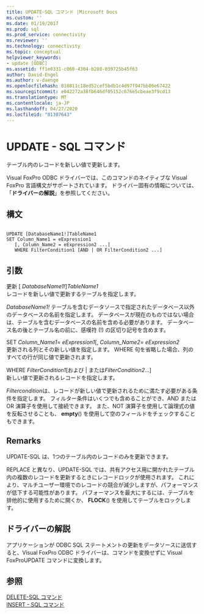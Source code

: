 ```yaml
---
title: UPDATE-SQL コマンド |Microsoft Docs
ms.custom: ''
ms.date: 01/19/2017
ms.prod: sql
ms.prod_service: connectivity
ms.reviewer: ''
ms.technology: connectivity
ms.topic: conceptual
helpviewer_keywords:
- update [ODBC]
ms.assetid: ff1e0331-c060-4304-b280-039725b45f63
author: David-Engel
ms.author: v-daenge
ms.openlocfilehash: 818811c18ed52cef5bdb1c4d97f947bb86e67422
ms.sourcegitcommit: e042272a38fb646df05152c676e5cbeae3f9cd13
ms.translationtype: MT
ms.contentlocale: ja-JP
ms.lasthandoff: 04/27/2020
ms.locfileid: "81307643"
---
```

# <a name="update---sql-command"></a>UPDATE - SQL コマンド
テーブル内のレコードを新しい値で更新します。  
  
 Visual FoxPro ODBC ドライバーでは、このコマンドのネイティブな Visual FoxPro 言語構文がサポートされています。 ドライバー固有の情報については、「**ドライバーの解説**」を参照してください。  
  
## <a name="syntax"></a>構文  
  
```  
  
UPDATE [DatabaseName1!]TableName1  
SET Column_Name1 = eExpression1  
   [, Column_Name2 = eExpression2 ...]  
   WHERE FilterCondition1 [AND | OR FilterCondition2 ...]  
```  
  
## <a name="arguments"></a>引数  
 更新 [ *DatabaseName1!*]*TableName1*  
 レコードを新しい値で更新するテーブルを指定します。  
  
 *DatabaseName1!* テーブルを含むデータソースで指定されたデータベース以外のデータベースの名前を指定します。 データベースが現在のものではない場合は、テーブルを含むデータベースの名前を含める必要があります。 データベース名の後とテーブル名の前に、感嘆符 (!) の区切り記号を含めます。  
  
 SET *Column_Name1*= *eExpression1*[, *Column_Name2*= *eExpression2*  
 更新される列とその新しい値を指定します。 WHERE 句を省略した場合、列のすべての行が同じ値で更新されます。  
  
 WHERE *FilterCondition1*[および &#124; または*FilterCondition2*...]  
 新しい値で更新されるレコードを指定します。  
  
 *Filtercondition*は、レコードが新しい値で更新されるために満たす必要がある条件を指定します。 フィルター条件はいくつでも含めることができ、AND または OR 演算子を使用して接続できます。 また、NOT 演算子を使用して論理式の値を反転させることも、 **empty**() を使用して空のフィールドをチェックすることもできます。  
  
## <a name="remarks"></a>Remarks  
 UPDATE-SQL は、1つのテーブル内のレコードのみを更新できます。  
  
 REPLACE と異なり、UPDATE-SQL では、共有アクセス用に開かれたテーブル内の複数のレコードを更新するときにレコードロックが使用されます。 これにより、マルチユーザー環境でのレコードの競合が減少しますが、パフォーマンスが低下する可能性があります。 パフォーマンスを最大にするには、テーブルを排他的に使用するために開くか、 **FLOCK**() を使用してテーブルをロックします。  
  
## <a name="driver-remarks"></a>ドライバーの解説  
 アプリケーションが ODBC SQL ステートメントの更新をデータソースに送信すると、Visual FoxPro ODBC ドライバーは、コマンドを変換せずに Visual FoxProUPDATE コマンドに変換します。  
  
## <a name="see-also"></a>参照  
 [DELETE-SQL コマンド](../../odbc/microsoft/delete-sql-command.md)   
 [INSERT - SQL コマンド](../../odbc/microsoft/insert-sql-command.md)
